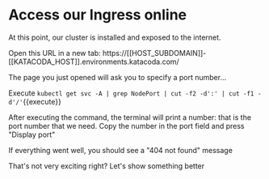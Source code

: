 # Access our Ingress online

At this point, our cluster is installed and exposed to the internet.

Open this URL in a new tab: https://[[HOST_SUBDOMAIN]]-[[KATACODA_HOST]].environments.katacoda.com/

The page you just opened will ask you to specify a port number...

Execute `kubectl get svc -A | grep NodePort | cut -f2 -d':' | cut -f1 -d'/'`{{execute}}

After executing the command, the terminal will print a number: that is the port number that we need.
Copy the number in the port field and press "Display port"

If everything went well, you should see a "404 not found" message

That's not very exciting right? Let's show something better
